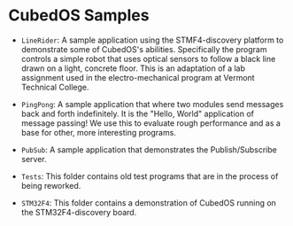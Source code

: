 
CubedOS Samples
===============

+ `LineRider`: A sample application using the STMF4-discovery platform to demonstrate some of
  CubedOS's abilities. Specifically the program controls a simple robot that uses optical
  sensors to follow a black line drawn on a light, concrete floor. This is an adaptation of a
  lab assignment used in the electro-mechanical program at Vermont Technical College.

+ `PingPong`: A sample application that where two modules send messages back and forth
  indefinitely. It is the "Hello, World" application of message passing! We use this to evaluate
  rough performance and as a base for other, more interesting programs.
  
+ `PubSub`: A sample application that demonstrates the Publish/Subscribe server.

+ `Tests`: This folder contains old test programs that are in the process of being reworked.

+ `STM32F4`: This folder contains a demonstration of CubedOS running on the STM32F4-discovery
  board.

